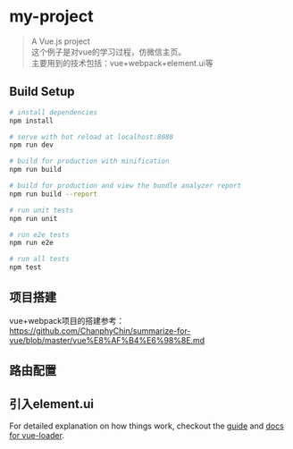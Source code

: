 # my-project

> A Vue.js project <br/>
这个例子是对vue的学习过程，仿微信主页。<br/>
主要用到的技术包括：vue+webpack+element.ui等

## Build Setup

``` bash
# install dependencies
npm install

# serve with hot reload at localhost:8080
npm run dev

# build for production with minification
npm run build

# build for production and view the bundle analyzer report
npm run build --report

# run unit tests
npm run unit

# run e2e tests
npm run e2e

# run all tests
npm test
```
## 项目搭建
  vue+webpack项目的搭建参考：https://github.com/ChanphyChin/summarize-for-vue/blob/master/vue%E8%AF%B4%E6%98%8E.md
## 路由配置

## 引入element.ui

For detailed explanation on how things work, checkout the [guide](http://vuejs-templates.github.io/webpack/) and [docs for vue-loader](http://vuejs.github.io/vue-loader).
